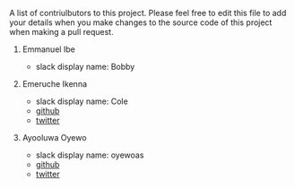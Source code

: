 A list of contriulbutors to this project. 
Please feel free to edit this file to add your details when you make changes to the source code of this project when making a pull request.
1. Emmanuel Ibe
    - slack display name: Bobby
    
    
2. Emeruche Ikenna
    - slack display name: Cole
    - [github](https://github.com/kingingcole)
    - [twitter](https://twitter.com/cole_ruche)

3. Ayooluwa Oyewo
    - slack display name: oyewoas
    - [github](https://github.com/oyewoas)
    - [twitter](https://twitter.com/oyewoas)

